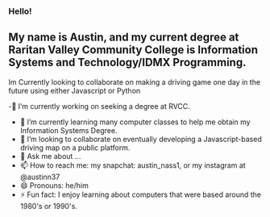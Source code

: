 ### Hello!
## My name is Austin, and my current degree at Raritan Valley Community College is Information Systems and Technology/IDMX Programming. 
Im Currently looking to collaborate on making a driving game one day in the future using either Javascript or Python

-🔭 I’m currently working on seeking a degree at RVCC.
- 🌱 I’m currently learning many computer classes to help me obtain my Information Systems Degree. 
- 👯 I’m looking to collaborate on eventually developing a Javascript-based driving map on a public platform. 
- 💬 Ask me about ...
- 📫 How to reach me: my snapchat: austin_nass1, or my instagram at @austinn37
- 😄 Pronouns: he/him
- ⚡ Fun fact: I enjoy learning about computers that were based around the 1980's or 1990's. 
